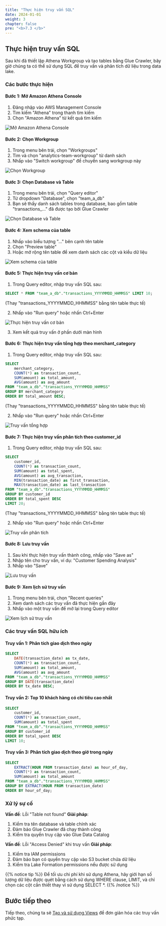 ```yaml
---
title: "Thực hiện truy vấn SQL"
date: 2024-01-01
weight: 3
chapter: false
pre: "<b>7.3 </b>"
---
```


## Thực hiện truy vấn SQL

Sau khi đã thiết lập Athena Workgroup và tạo tables bằng Glue Crawler, bây giờ chúng ta có thể sử dụng SQL để truy vấn và phân tích dữ liệu trong data lake.

### Các bước thực hiện

#### Bước 1: Mở Amazon Athena Console

1. Đăng nhập vào AWS Management Console
2. Tìm kiếm "Athena" trong thanh tìm kiếm
3. Chọn "Amazon Athena" từ kết quả tìm kiếm

![Mở Amazon Athena Console](../../../../static/images/7/3/7.3.1_open_athena_console.png?width=40pc)

#### Bước 2: Chọn Workgroup

1. Trong menu bên trái, chọn "Workgroups"
2. Tìm và chọn "analytics-team-workgroup" từ danh sách
3. Nhấp vào "Switch workgroup" để chuyển sang workgroup này

![Chọn Workgroup](../../../../static/images/7/3/7.3.2_select_workgroup.png?width=40pc)

#### Bước 3: Chọn Database và Table

1. Trong menu bên trái, chọn "Query editor"
2. Từ dropdown "Database", chọn "team_a_db"
3. Bạn sẽ thấy danh sách tables trong database, bao gồm table "transactions_..." đã được tạo bởi Glue Crawler

![Chọn Database và Table](../../../../static/images/7/3/7.3.3_select_database_table.png?width=40pc)

#### Bước 4: Xem schema của table

1. Nhấp vào biểu tượng "..." bên cạnh tên table
2. Chọn "Preview table"
3. Hoặc mở rộng tên table để xem danh sách các cột và kiểu dữ liệu

![Xem schema của table](../../../../static/images/7/3/7.3.4_view_schema.png?width=40pc)

#### Bước 5: Thực hiện truy vấn cơ bản

1. Trong Query editor, nhập truy vấn SQL sau:

```sql
SELECT * FROM "team_a_db"."transactions_YYYYMMDD_HHMMSS" LIMIT 10;
```

(Thay "transactions_YYYYMMDD_HHMMSS" bằng tên table thực tế)

2. Nhấp vào "Run query" hoặc nhấn Ctrl+Enter

![Thực hiện truy vấn cơ bản](../../../../static/images/7/3/7.3.5_basic_query.png?width=40pc)

3. Xem kết quả truy vấn ở phần dưới màn hình

#### Bước 6: Thực hiện truy vấn tổng hợp theo merchant_category

1. Trong Query editor, nhập truy vấn SQL sau:

```sql
SELECT 
    merchant_category,
    COUNT(*) as transaction_count,
    SUM(amount) as total_amount,
    AVG(amount) as avg_amount
FROM "team_a_db"."transactions_YYYYMMDD_HHMMSS"
GROUP BY merchant_category
ORDER BY total_amount DESC;
```

(Thay "transactions_YYYYMMDD_HHMMSS" bằng tên table thực tế)

2. Nhấp vào "Run query" hoặc nhấn Ctrl+Enter

![Truy vấn tổng hợp](../../../../static/images/7/3/7.3.6_aggregate_query.png?width=40pc)

#### Bước 7: Thực hiện truy vấn phân tích theo customer_id

1. Trong Query editor, nhập truy vấn SQL sau:

```sql
SELECT 
    customer_id,
    COUNT(*) as transaction_count,
    SUM(amount) as total_spent,
    AVG(amount) as avg_transaction,
    MIN(transaction_date) as first_transaction,
    MAX(transaction_date) as last_transaction
FROM "team_a_db"."transactions_YYYYMMDD_HHMMSS"
GROUP BY customer_id
ORDER BY total_spent DESC
LIMIT 20;
```

(Thay "transactions_YYYYMMDD_HHMMSS" bằng tên table thực tế)

2. Nhấp vào "Run query" hoặc nhấn Ctrl+Enter

![Truy vấn phân tích](../../../../static/images/7/3/7.3.7_analytical_query.png?width=40pc)

#### Bước 8: Lưu truy vấn

1. Sau khi thực hiện truy vấn thành công, nhấp vào "Save as"
2. Nhập tên cho truy vấn, ví dụ: "Customer Spending Analysis"
3. Nhấp vào "Save"

![Lưu truy vấn](../../../../static/images/7/3/7.3.8_save_query.png?width=40pc)

#### Bước 9: Xem lịch sử truy vấn

1. Trong menu bên trái, chọn "Recent queries"
2. Xem danh sách các truy vấn đã thực hiện gần đây
3. Nhấp vào một truy vấn để mở lại trong Query editor

![Xem lịch sử truy vấn](../../../../static/images/7/3/7.3.9_query_history.png?width=40pc)

### Các truy vấn SQL hữu ích

#### Truy vấn 1: Phân tích giao dịch theo ngày

```sql
SELECT 
    DATE(transaction_date) as tx_date,
    COUNT(*) as transaction_count,
    SUM(amount) as total_amount,
    AVG(amount) as avg_amount
FROM "team_a_db"."transactions_YYYYMMDD_HHMMSS"
GROUP BY DATE(transaction_date)
ORDER BY tx_date DESC;
```

#### Truy vấn 2: Top 10 khách hàng có chi tiêu cao nhất

```sql
SELECT 
    customer_id,
    COUNT(*) as transaction_count,
    SUM(amount) as total_spent
FROM "team_a_db"."transactions_YYYYMMDD_HHMMSS"
GROUP BY customer_id
ORDER BY total_spent DESC
LIMIT 10;
```

#### Truy vấn 3: Phân tích giao dịch theo giờ trong ngày

```sql
SELECT 
    EXTRACT(HOUR FROM transaction_date) as hour_of_day,
    COUNT(*) as transaction_count,
    SUM(amount) as total_amount
FROM "team_a_db"."transactions_YYYYMMDD_HHMMSS"
GROUP BY EXTRACT(HOUR FROM transaction_date)
ORDER BY hour_of_day;
```

### Xử lý sự cố

**Vấn đề**: Lỗi "Table not found"
**Giải pháp**:
1. Kiểm tra tên database và table chính xác
2. Đảm bảo Glue Crawler đã chạy thành công
3. Kiểm tra quyền truy cập vào Glue Data Catalog

**Vấn đề**: Lỗi "Access Denied" khi truy vấn
**Giải pháp**:
1. Kiểm tra IAM permissions
2. Đảm bảo bạn có quyền truy cập vào S3 bucket chứa dữ liệu
3. Kiểm tra Lake Formation permissions nếu được sử dụng

{{% notice tip %}}
Để tối ưu chi phí khi sử dụng Athena, hãy giới hạn số lượng dữ liệu được quét bằng cách sử dụng WHERE clause, LIMIT, và chỉ chọn các cột cần thiết thay vì sử dụng SELECT *.
{{% /notice %}}

## Bước tiếp theo

Tiếp theo, chúng ta sẽ [Tạo và sử dụng Views](../4-create-views) để đơn giản hóa các truy vấn phức tạp.